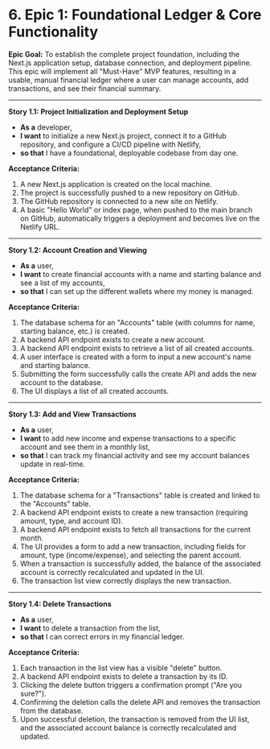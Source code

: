 # 6. Epic 1: Foundational Ledger & Core Functionality

**Epic Goal:** To establish the complete project foundation, including the Next.js application setup, database connection, and deployment pipeline. This epic will implement all "Must-Have" MVP features, resulting in a usable, manual financial ledger where a user can manage accounts, add transactions, and see their financial summary.

---

**Story 1.1: Project Initialization and Deployment Setup**
*   **As a** developer,
*   **I want** to initialize a new Next.js project, connect it to a GitHub repository, and configure a CI/CD pipeline with Netlify,
*   **so that** I have a foundational, deployable codebase from day one.

**Acceptance Criteria:**
1.  A new Next.js application is created on the local machine.
2.  The project is successfully pushed to a new repository on GitHub.
3.  The GitHub repository is connected to a new site on Netlify.
4.  A basic "Hello World" or index page, when pushed to the main branch on GitHub, automatically triggers a deployment and becomes live on the Netlify URL.

---

**Story 1.2: Account Creation and Viewing**
*   **As a** user,
*   **I want** to create financial accounts with a name and starting balance and see a list of my accounts,
*   **so that** I can set up the different wallets where my money is managed.

**Acceptance Criteria:**
1.  The database schema for an "Accounts" table (with columns for name, starting balance, etc.) is created.
2.  A backend API endpoint exists to create a new account.
3.  A backend API endpoint exists to retrieve a list of all created accounts.
4.  A user interface is created with a form to input a new account's name and starting balance.
5.  Submitting the form successfully calls the create API and adds the new account to the database.
6.  The UI displays a list of all created accounts.

---

**Story 1.3: Add and View Transactions**
*   **As a** user,
*   **I want** to add new income and expense transactions to a specific account and see them in a monthly list,
*   **so that** I can track my financial activity and see my account balances update in real-time.

**Acceptance Criteria:**
1.  The database schema for a "Transactions" table is created and linked to the "Accounts" table.
2.  A backend API endpoint exists to create a new transaction (requiring amount, type, and account ID).
3.  A backend API endpoint exists to fetch all transactions for the current month.
4.  The UI provides a form to add a new transaction, including fields for amount, type (income/expense), and selecting the parent account.
5.  When a transaction is successfully added, the balance of the associated account is correctly recalculated and updated in the UI.
6.  The transaction list view correctly displays the new transaction.

---

**Story 1.4: Delete Transactions**
*   **As a** user,
*   **I want** to delete a transaction from the list,
*   **so that** I can correct errors in my financial ledger.

**Acceptance Criteria:**
1.  Each transaction in the list view has a visible "delete" button.
2.  A backend API endpoint exists to delete a transaction by its ID.
3.  Clicking the delete button triggers a confirmation prompt ("Are you sure?").
4.  Confirming the deletion calls the delete API and removes the transaction from the database.
5.  Upon successful deletion, the transaction is removed from the UI list, and the associated account balance is correctly recalculated and updated.